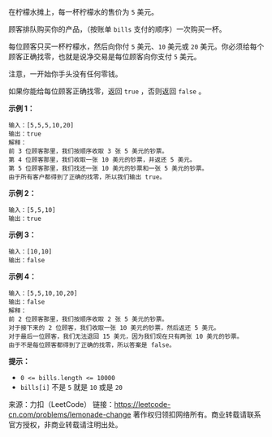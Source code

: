 在柠檬水摊上，每一杯柠檬水的售价为 ```5``` 美元。

顾客排队购买你的产品，（按账单 ```bills``` 支付的顺序）一次购买一杯。

每位顾客只买一杯柠檬水，然后向你付 ```5``` 美元、```10``` 美元或 ```20``` 美元。你必须给每个顾客正确找零，也就是说净交易是每位顾客向你支付 ```5``` 美元。

注意，一开始你手头没有任何零钱。

如果你能给每位顾客正确找零，返回 ```true``` ，否则返回 ```false``` 。

**示例 1：**
```
输入：[5,5,5,10,20]
输出：true
解释：
前 3 位顾客那里，我们按顺序收取 3 张 5 美元的钞票。
第 4 位顾客那里，我们收取一张 10 美元的钞票，并返还 5 美元。
第 5 位顾客那里，我们找还一张 10 美元的钞票和一张 5 美元的钞票。
由于所有客户都得到了正确的找零，所以我们输出 true。
```
**示例 2：**
```
输入：[5,5,10]
输出：true
```
**示例 3：**
```
输入：[10,10]
输出：false
```
**示例 4：**
```
输入：[5,5,10,10,20]
输出：false
解释：
前 2 位顾客那里，我们按顺序收取 2 张 5 美元的钞票。
对于接下来的 2 位顾客，我们收取一张 10 美元的钞票，然后返还 5 美元。
对于最后一位顾客，我们无法退回 15 美元，因为我们现在只有两张 10 美元的钞票。
由于不是每位顾客都得到了正确的找零，所以答案是 false。
```

**提示：**

* ```0 <= bills.length <= 10000```
* ```bills[i]``` 不是 ```5``` 就是 ```10``` 或是 ```20``` 

来源：力扣（LeetCode）
链接：https://leetcode-cn.com/problems/lemonade-change
著作权归领扣网络所有。商业转载请联系官方授权，非商业转载请注明出处。
